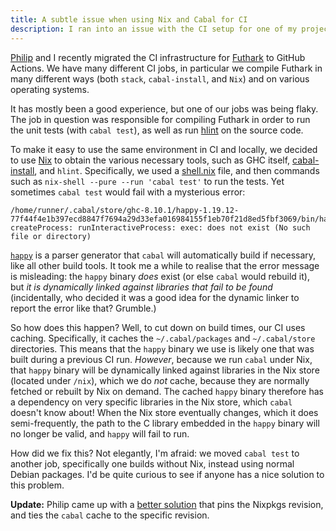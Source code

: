 ```yaml
---
title: A subtle issue when using Nix and Cabal for CI
description: I ran into an issue with the CI setup for one of my projects, and I figured I'd write it down.
---
```


[Philip](https://munksgaard.me/) and I recently migrated the CI
infrastructure for [Futhark](https://futhark-lang.org) to GitHub
Actions.  We have many different CI jobs, in particular we compile
Futhark in many different ways (both `stack`, `cabal-install`, and
`Nix`) and on various operating systems.

It has mostly been a good experience, but one of our jobs was being
flaky.  The job in question was responsible for compiling Futhark in
order to run the unit tests (with `cabal test`), as well as run
[hlint](https://github.com/ndmitchell/hlint) on the source code.

To make it easy to use the same environment in CI and locally, we
decided to use [Nix](https://nixos.org/) to obtain the various
necessary tools, such as GHC itself,
[cabal-install](https://hackage.haskell.org/package/cabal-install),
and `hlint`.  Specifically, we used a
[shell.nix](https://nixos.org/nixos/nix-pills/developing-with-nix-shell.html)
file, and then commands such as `nix-shell --pure --run 'cabal test'`
to run the tests.  Yet sometimes `cabal test` would fail with a
mysterious error:

```
/home/runner/.cabal/store/ghc-8.10.1/happy-1.19.12-77f44f4e1b397ecd8847f7694a29d33efa016984155f1eb70f21d8ed5fbf3069/bin/happy:
createProcess: runInteractiveProcess: exec: does not exist (No such file or directory)
```

[`happy`](https://www.haskell.org/happy/) is a parser generator that
`cabal` will automatically build if necessary, like all other build
tools.  It took me a while to realise that the error message is
misleading: the `happy` binary *does* exist (or else `cabal` would
rebuild it), but *it is dynamically linked against libraries that fail
to be found* (incidentally, who decided it was a good idea for the
dynamic linker to report the error like that?  Grumble.)

So how does this happen?  Well, to cut down on build times, our CI
uses caching.  Specifically, it caches the `~/.cabal/packages` and
`~/.cabal/store` directories.  This means that the `happy` binary we
use is likely one that was built during a previous CI run.  *However*,
because we run `cabal` under Nix, that `happy` binary will be
dynamically linked against libraries in the Nix store (located under
`/nix`), which we do *not* cache, because they are normally fetched or
rebuilt by Nix on demand.  The cached `happy` binary therefore has a
dependency on very specific libraries in the Nix store, which `cabal`
doesn't know about!  When the Nix store eventually changes, which it
does semi-frequently, the path to the C library embedded in the
`happy` binary will no longer be valid, and `happy` will fail to run.

How did we fix this?  Not elegantly, I'm afraid: we moved `cabal test`
to another job, specifically one builds without Nix, instead using
normal Debian packages.  I'd be quite curious to see if anyone has a
nice solution to this problem.

**Update:** Philip came up with a [better
solution](https://github.com/diku-dk/futhark/commit/bb20259fb52765f0bfa22aae8cecdbb42e51b6da)
that pins the Nixpkgs revision, and ties the `cabal` cache to the
specific revision.
